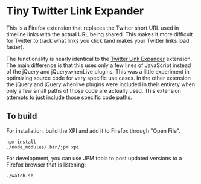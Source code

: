 # Tiny Twitter Link Expander

This is a Firefox extension that replaces the Twitter short URL used in timeline links with the actual URL being shared. This makes it more difficult for Twitter to track what links you click (and makes your Twitter links load faster).

The functionality is nearly identical to the [Twitter Link Expander](https://addons.mozilla.org/en-US/firefox/addon/twitter-link-expander/?src=search) extension. The main difference is that this uses only a few lines of JavaScript instead of the jQuery and jQuery.whenLive plugins. This was a little experiment in optimizing source code for very specific use cases. In the other extension the jQuery and jQuery.whenlive plugins were included in their entirety when only a few small paths of those code are actually used. This extension attempts to just include those specific code paths.

## To build

For installation, build the XPI and add it to Firefox through "Open File".

```
npm install
./node_modules/.bin/jpm xpi
```

For development, you can use JPM tools to post updated versions to a Firefox browser that is listening:

```
./watch.sh
```